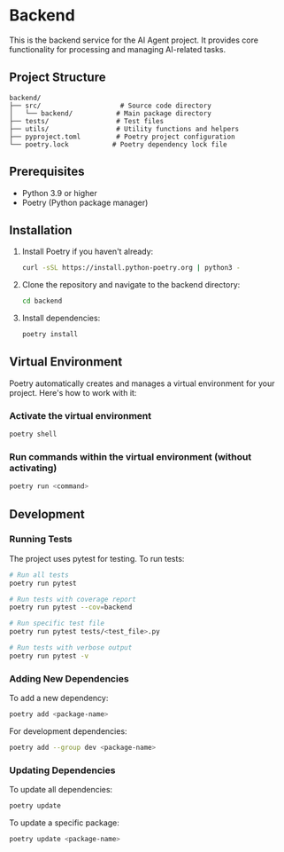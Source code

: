 # Backend

This is the backend service for the AI Agent project. It provides core functionality for processing and managing AI-related tasks.

## Project Structure

```
backend/
├── src/                    # Source code directory
│   └── backend/           # Main package directory
├── tests/                 # Test files
├── utils/                 # Utility functions and helpers
├── pyproject.toml         # Poetry project configuration
└── poetry.lock           # Poetry dependency lock file
```

## Prerequisites

- Python 3.9 or higher
- Poetry (Python package manager)

## Installation

1. Install Poetry if you haven't already:

   ```bash
   curl -sSL https://install.python-poetry.org | python3 -
   ```

2. Clone the repository and navigate to the backend directory:

   ```bash
   cd backend
   ```

3. Install dependencies:
   ```bash
   poetry install
   ```

## Virtual Environment

Poetry automatically creates and manages a virtual environment for your project. Here's how to work with it:

### Activate the virtual environment

```bash
poetry shell
```

### Run commands within the virtual environment (without activating)

```bash
poetry run <command>
```

## Development

### Running Tests

The project uses pytest for testing. To run tests:

```bash
# Run all tests
poetry run pytest

# Run tests with coverage report
poetry run pytest --cov=backend

# Run specific test file
poetry run pytest tests/<test_file>.py

# Run tests with verbose output
poetry run pytest -v
```

### Adding New Dependencies

To add a new dependency:

```bash
poetry add <package-name>
```

For development dependencies:

```bash
poetry add --group dev <package-name>
```

### Updating Dependencies

To update all dependencies:

```bash
poetry update
```

To update a specific package:

```bash
poetry update <package-name>
```
